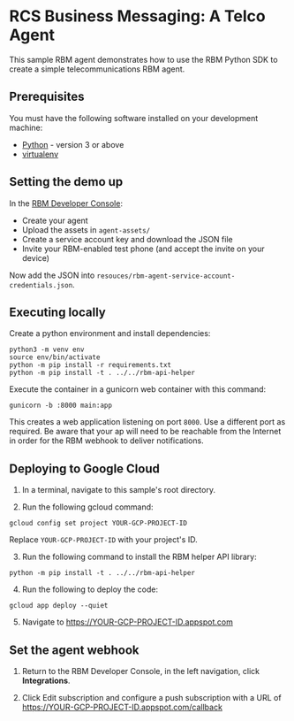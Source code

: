 # RCS Business Messaging: A Telco Agent

This sample RBM agent demonstrates how to use the RBM Python SDK to
create a simple telecommunications RBM agent.

## Prerequisites

You must have the following software installed on your development machine:

* [Python](https://www.python.org/downloads/) - version 3 or above
* [virtualenv](https://virtualenv.pypa.io/en/stable/installation/)

## Setting the demo up
In the [RBM Developer Console](https://business-communications.cloud.google.com/console/partner-console):

- Create your agent 
- Upload the assets in `agent-assets/`
- Create a service account key and download the JSON file
- Invite your RBM-enabled test phone (and accept the invite on your device)

Now add the JSON into `resouces/rbm-agent-service-account-credentials.json`.

## Executing locally
Create a python environment and install dependencies:

```
python3 -m venv env
source env/bin/activate
python -m pip install -r requirements.txt
python -m pip install -t . ../../rbm-api-helper
```

Execute the container in a gunicorn web container with this command:

```
gunicorn -b :8000 main:app
```

This creates a web application listening on port ```8000```. Use a different 
port as required. Be aware that your ap will need to be reachable from the 
Internet in order for the RBM webhook to deliver notifications.

## Deploying to Google Cloud

1. In a terminal, navigate to this sample's root directory.

2. Run the following gcloud command:

`gcloud config set project YOUR-GCP-PROJECT-ID`

Replace `YOUR-GCP-PROJECT-ID` with your project's ID.

3. Run the following command to install the RBM helper API library:

`python -m pip install -t . ../../rbm-api-helper`

4. Run the following to deploy the code:

`gcloud app deploy --quiet`

5. Navigate to https://YOUR-GCP-PROJECT-ID.appspot.com


## Set the agent webhook

1. Return to the RBM Developer Console, in the left navigation, click **Integrations**.

2. Click Edit subscription and configure a push subscription with a
URL of https://YOUR-GCP-PROJECT-ID.appspot.com/callback
